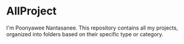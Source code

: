 # AllProject

I'm Poonyawee Nantasanee. This repository contains all my projects, organized into folders based on their specific type or category.
